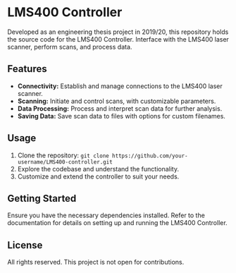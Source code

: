 # LMS400 Controller

Developed as an engineering thesis project in 2019/20, this repository holds the source code for the LMS400 Controller. Interface with the LMS400 laser scanner, perform scans, and process data.

## Features

- **Connectivity:** Establish and manage connections to the LMS400 laser scanner.
- **Scanning:** Initiate and control scans, with customizable parameters.
- **Data Processing:** Process and interpret scan data for further analysis.
- **Saving Data:** Save scan data to files with options for custom filenames.

## Usage

1. Clone the repository: `git clone https://github.com/your-username/LMS400-controller.git`
2. Explore the codebase and understand the functionality.
3. Customize and extend the controller to suit your needs.

## Getting Started

Ensure you have the necessary dependencies installed. Refer to the documentation for details on setting up and running the LMS400 Controller.

## License

All rights reserved. This project is not open for contributions.
